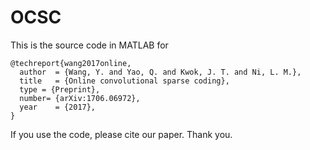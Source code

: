 # OCSC
This is the source code in MATLAB for

```
@techreport{wang2017online,
  author  = {Wang, Y. and Yao, Q. and Kwok, J. T. and Ni, L. M.},
  title   = {Online convolutional sparse coding},
  type = {Preprint},
  number= {arXiv:1706.06972},
  year    = {2017},
}
```

If you use the code, please cite our paper. Thank you. 
